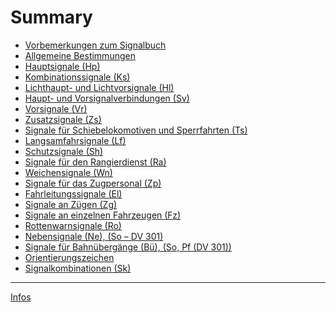 # Summary

- [Vorbemerkungen zum Signalbuch](./301_0001_Vorbemerkungen.md)
- [Allgemeine Bestimmungen](./301_0002_Allgemeine%20Bestimmungen.md)
- [Hauptsignale (Hp)](./301_0101_Hauptsignale.md)
- [Kombinationssignale (Ks)](./301_0102_Kombinationssignale.md)
- [Lichthaupt- und Lichtvorsignale (Hl)](./301_0103_Lichthaupt-%20und%20Lichtvorsignale.md)
- [Haupt- und Vorsignalverbindungen (Sv)](./301_0104_Haupt-%20und%20Vorsignalverbindungen.md)
- [Vorsignale (Vr)](./301_0201_Vorsignale.md)
- [Zusatzsignale (Zs)](./301_0301_Zusatzsignale.md)
- [Signale für Schiebelokomotiven und Sperrfahrten (Ts)](./301_0401_Signale%20für%20Schiebelokomotiven%20und%20Sperrfahrten.md)
- [Langsamfahrsignale (Lf)](./301_0501_Langsamfahrsignale.md)
- [Schutzsignale (Sh)](./301_0601_Schutzsignale.md)
- [Signale für den Rangierdienst (Ra)](./301_070x_Signale%20für%20den%20Rangierdienst.md)
- [Weichensignale (Wn)](./301_0801_Weichensignale.md)
- [Signale für das Zugpersonal (Zp)](./301_090x_Signale%20für%20das%20Zugpersonal.md)
- [Fahrleitungssignale (El)]()
- [Signale an Zügen (Zg)]()
- [Signale an einzelnen Fahrzeugen (Fz)]()
- [Rottenwarnsignale (Ro)]()
- [Nebensignale (Ne), (So – DV 301)]()
- [Signale für Bahnübergänge (Bü), (So, Pf (DV 301))]()
- [Orientierungszeichen]()
- [Signalkombinationen (Sk)]()

---

[Infos](./README.md)
